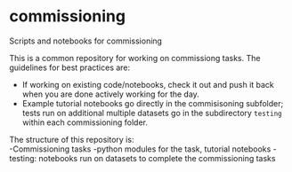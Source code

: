 # commissioning
Scripts and notebooks for commissioning

This is a common repository for working on commissiong tasks. 
The guidelines for best practices are:
- If working on existing code/notebooks, check it out and push it back when you are done actively working for the day.
- Example tutorial notebooks go directly in the commisisoning subfolder; tests run on additional multiple datasets go in the subdirectory `testing` within each commissioning folder.

The structure of this repository is: <br>
-Commissioning tasks
 -python modules for the task, tutorial notebooks 
   -testing: notebooks run on datasets to complete the commissioning tasks <br>
